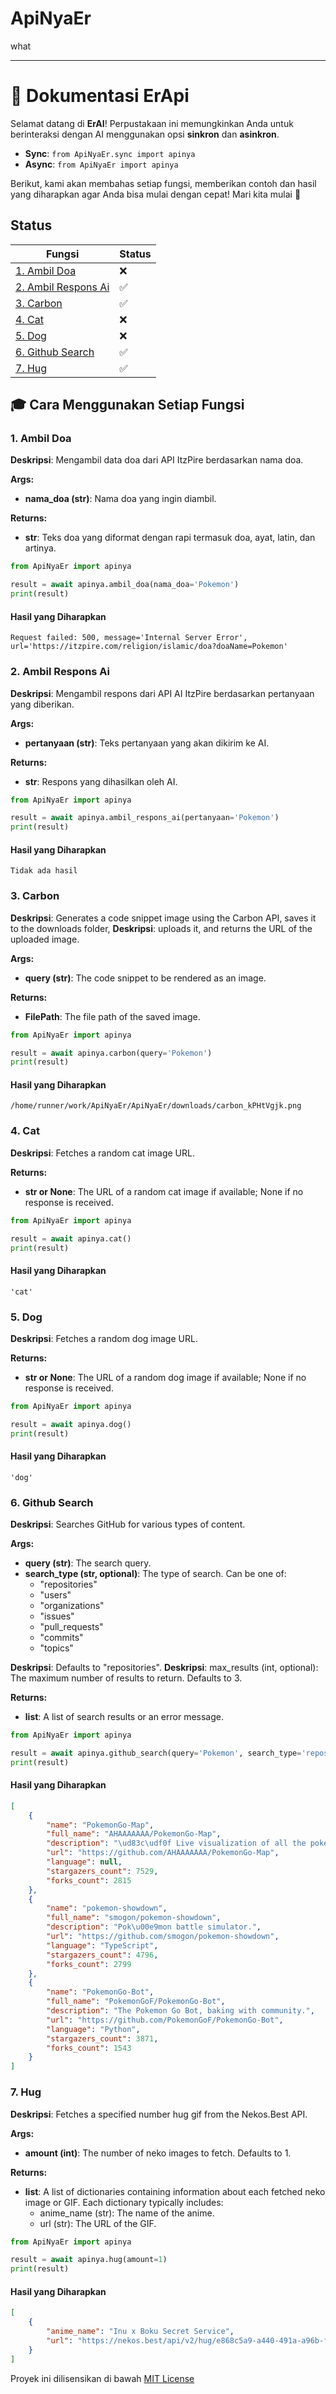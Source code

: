 # ApiNyaEr
what

---

# 📘 Dokumentasi ErApi

Selamat datang di **ErAI**! Perpustakaan ini memungkinkan Anda untuk berinteraksi dengan AI menggunakan opsi **sinkron** dan **asinkron**.

- **Sync**: `from ApiNyaEr.sync import apinya`
- **Async**: `from ApiNyaEr import apinya`

Berikut, kami akan membahas setiap fungsi, memberikan contoh dan hasil yang diharapkan agar Anda bisa mulai dengan cepat! Mari kita mulai 🚀

## Status

| Fungsi             | Status |
|--------------------|--------|
| [1. Ambil Doa](#1-ambil-doa) | ❌
| [2. Ambil Respons Ai](#2-ambil-respons-ai) | ✅
| [3. Carbon](#3-carbon) | ✅
| [4. Cat](#4-cat) | ❌
| [5. Dog](#5-dog) | ❌
| [6. Github Search](#6-github-search) | ✅
| [7. Hug](#7-hug) | ✅


## 🎓 Cara Menggunakan Setiap Fungsi

### 1. Ambil Doa

**Deskripsi**:
Mengambil data doa dari API ItzPire berdasarkan nama doa.

**Args:**
  - **nama_doa (str)**: Nama doa yang ingin diambil.

**Returns:**
  - **str**: Teks doa yang diformat dengan rapi termasuk doa, ayat, latin, dan artinya.

```python
from ApiNyaEr import apinya

result = await apinya.ambil_doa(nama_doa='Pokemon')
print(result)
```

#### Hasil yang Diharapkan

```text
Request failed: 500, message='Internal Server Error', url='https://itzpire.com/religion/islamic/doa?doaName=Pokemon'
```

### 2. Ambil Respons Ai

**Deskripsi**:
Mengambil respons dari API AI ItzPire berdasarkan pertanyaan yang diberikan.

**Args:**
  - **pertanyaan (str)**: Teks pertanyaan yang akan dikirim ke AI.

**Returns:**
  - **str**: Respons yang dihasilkan oleh AI.

```python
from ApiNyaEr import apinya

result = await apinya.ambil_respons_ai(pertanyaan='Pokemon')
print(result)
```

#### Hasil yang Diharapkan

```text
Tidak ada hasil
```

### 3. Carbon

**Deskripsi**:
Generates a code snippet image using the Carbon API, saves it to the downloads folder,
**Deskripsi**:
uploads it, and returns the URL of the uploaded image.

**Args:**
  - **query (str)**: The code snippet to be rendered as an image.

**Returns:**
  - **FilePath**: The file path of the saved image.

```python
from ApiNyaEr import apinya

result = await apinya.carbon(query='Pokemon')
print(result)
```

#### Hasil yang Diharapkan

```text
/home/runner/work/ApiNyaEr/ApiNyaEr/downloads/carbon_kPHtVgjk.png
```

### 4. Cat

**Deskripsi**:
Fetches a random cat image URL.

**Returns:**
  - **str or None**: The URL of a random cat image if available; None if no response is received.

```python
from ApiNyaEr import apinya

result = await apinya.cat()
print(result)
```

#### Hasil yang Diharapkan

```text
'cat'
```

### 5. Dog

**Deskripsi**:
Fetches a random dog image URL.

**Returns:**
  - **str or None**: The URL of a random dog image if available; None if no response is received.

```python
from ApiNyaEr import apinya

result = await apinya.dog()
print(result)
```

#### Hasil yang Diharapkan

```text
'dog'
```

### 6. Github Search

**Deskripsi**:
Searches GitHub for various types of content.

**Args:**
  - **query (str)**: The search query.
  - **search_type (str, optional)**: The type of search. Can be one of:
    - "repositories"
    - "users"
    - "organizations"
    - "issues"
    - "pull_requests"
    - "commits"
    - "topics"

**Deskripsi**:
Defaults to "repositories".
**Deskripsi**:
max_results (int, optional): The maximum number of results to return. Defaults to 3.

**Returns:**
  - **list**: A list of search results or an error message.

```python
from ApiNyaEr import apinya

result = await apinya.github_search(query='Pokemon', search_type='repositories', max_results=3)
print(result)
```

#### Hasil yang Diharapkan

```json
[
    {
        "name": "PokemonGo-Map",
        "full_name": "AHAAAAAAA/PokemonGo-Map",
        "description": "\ud83c\udf0f Live visualization of all the pokemon in your area... and more! (shutdown)",
        "url": "https://github.com/AHAAAAAAA/PokemonGo-Map",
        "language": null,
        "stargazers_count": 7529,
        "forks_count": 2815
    },
    {
        "name": "pokemon-showdown",
        "full_name": "smogon/pokemon-showdown",
        "description": "Pok\u00e9mon battle simulator.",
        "url": "https://github.com/smogon/pokemon-showdown",
        "language": "TypeScript",
        "stargazers_count": 4796,
        "forks_count": 2799
    },
    {
        "name": "PokemonGo-Bot",
        "full_name": "PokemonGoF/PokemonGo-Bot",
        "description": "The Pokemon Go Bot, baking with community.",
        "url": "https://github.com/PokemonGoF/PokemonGo-Bot",
        "language": "Python",
        "stargazers_count": 3871,
        "forks_count": 1543
    }
]
```

### 7. Hug

**Deskripsi**:
Fetches a specified number hug gif from the Nekos.Best API.

**Args:**
  - **amount (int)**: The number of neko images to fetch. Defaults to 1.

**Returns:**
  - **list**: A list of dictionaries containing information about each fetched neko image or GIF.
    Each dictionary typically includes:
    - anime_name (str): The name of the anime.
    - url (str): The URL of the GIF.

```python
from ApiNyaEr import apinya

result = await apinya.hug(amount=1)
print(result)
```

#### Hasil yang Diharapkan

```json
[
    {
        "anime_name": "Inu x Boku Secret Service",
        "url": "https://nekos.best/api/v2/hug/e868c5a9-a440-491a-a96b-fda4953202f7.gif"
    }
]
```


Proyek ini dilisensikan di bawah [MIT License](https://github.com/ErRickow/ApiNyaEr/blob/main/LICENSE)
